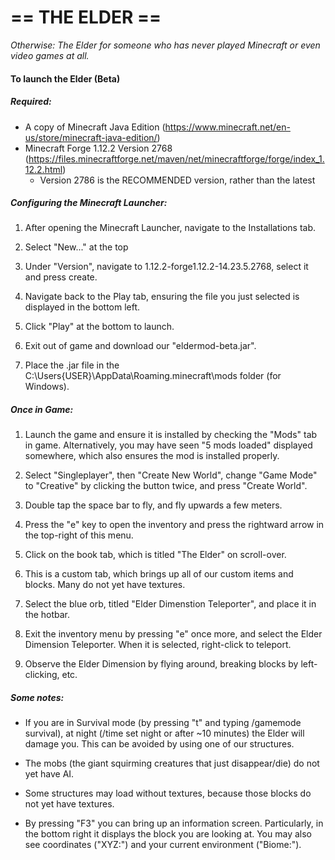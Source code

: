 == THE ELDER == 
===============

*Otherwise: The Elder for someone who has never played Minecraft or even video games at all.*

#### To launch the Elder (Beta)

##### Required: 
- A copy of Minecraft Java Edition (https://www.minecraft.net/en-us/store/minecraft-java-edition/)
- Minecraft Forge 1.12.2 Version 2768 (https://files.minecraftforge.net/maven/net/minecraftforge/forge/index_1.12.2.html)
	- Version 2786 is the RECOMMENDED version, rather than the latest
	
##### Configuring the Minecraft Launcher:
1) After opening the Minecraft Launcher, navigate to the Installations tab.

2) Select "New..." at the top

3) Under "Version", navigate to 1.12.2-forge1.12.2-14.23.5.2768, select it and press create.

4) Navigate back to the Play tab, ensuring the file you just selected is displayed in the bottom left.

5) Click "Play" at the bottom to launch.

6) Exit out of game and download our "eldermod-beta.jar".

7) Place the .jar file in the C:\Users\{USER}\AppData\Roaming\.minecraft\mods folder (for Windows).

##### Once in Game:
1) Launch the game and ensure it is installed by checking the "Mods" tab in game. Alternatively, you may have seen "5 mods loaded" displayed somewhere, which also ensures the mod is installed properly.

2) Select "Singleplayer", then "Create New World", change "Game Mode" to "Creative" by clicking the button twice, and press "Create World".

3) Double tap the space bar to fly, and fly upwards a few meters.

4) Press the "e" key to open the inventory and press the rightward arrow in the top-right of this menu.

5) Click on the book tab, which is titled "The Elder" on scroll-over.

6) This is a custom tab, which brings up all of our custom items and blocks. Many do not yet have textures.

7) Select the blue orb, titled "Elder Dimenstion Teleporter", and place it in the hotbar.

8) Exit the inventory menu by pressing "e" once more, and select the Elder Dimension Teleporter. When it is selected, right-click to teleport.

9) Observe the Elder Dimension by flying around, breaking blocks by left-clicking, etc.

##### Some notes:
- If you are in Survival mode (by pressing "t" and typing /gamemode survival), at night (/time set night or after ~10 minutes) the Elder will damage you. This can be avoided by using one of our structures.

- The mobs (the giant squirming creatures that just disappear/die) do not yet have AI.

- Some structures may load without textures, because those blocks do not yet have textures.

- By pressing "F3" you can bring up an information screen. Particularly, in the bottom right it displays the block you are looking at. You may also see coordinates ("XYZ:") and your current environment ("Biome:").